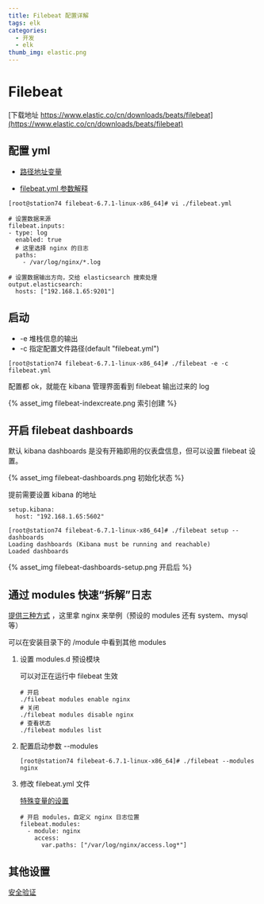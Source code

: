 ```yaml
---
title: Filebeat 配置详解
tags: elk
categories:
  - 开发
  - elk
thumb_img: elastic.png
---
```


# Filebeat

[下载地址 https://www.elastic.co/cn/downloads/beats/filebeat](https://www.elastic.co/cn/downloads/beats/filebeat)

## 配置 yml

- [路径地址变量](https://www.elastic.co/guide/en/beats/filebeat/current/directory-layout.html)

- [filebeat.yml 参数解释](https://www.elastic.co/guide/en/beats/filebeat/current/filebeat-reference-yml.html)

```
[root@station74 filebeat-6.7.1-linux-x86_64]# vi ./filebeat.yml

# 设置数据来源
filebeat.inputs:
- type: log
  enabled: true
  # 这里选择 nginx 的日志
  paths:
    - /var/log/nginx/*.log

# 设置数据输出方向，交给 elasticsearch 搜索处理
output.elasticsearch:
  hosts: ["192.168.1.65:9201"]
```

## 启动

- -e 堆栈信息的输出
- -c 指定配置文件路径(default "filebeat.yml")

```
[root@station74 filebeat-6.7.1-linux-x86_64]# ./filebeat -e -c filebeat.yml
```

配置都 ok，就能在 kibana 管理界面看到 filebeat 输出过来的 log

{% asset_img filebeat-indexcreate.png 索引创建 %}

## 开启 filebeat dashboards

默认 kibana dashboards 是没有开箱即用的仪表盘信息，但可以设置 filebeat 设置。

{% asset_img filebeat-dashboards.png 初始化状态 %}

提前需要设置 kibana 的地址

```
setup.kibana:
  host: "192.168.1.65:5602"
```

```
[root@station74 filebeat-6.7.1-linux-x86_64]# ./filebeat setup --dashboards
Loading dashboards (Kibana must be running and reachable)
Loaded dashboards
```

{% asset_img filebeat-dashboards-setup.png 开启后 %}

## 通过 modules 快速“拆解”日志

[提供三种方式](https://www.elastic.co/guide/en/beats/filebeat/current/configuration-filebeat-modules.html#configuration-filebeat-modules) ，这里拿 nginx 来举例（预设的 modules 还有 system、mysql 等）

可以在安装目录下的 /module 中看到其他 modules

1.  设置 modules.d 预设模块

    可以对正在运行中 filebeat 生效

    ```
    # 开启
    ./filebeat modules enable nginx
    # 关闭
    ./filebeat modules disable nginx
    # 查看状态
    ./filebeat modules list
    ```

2.  配置启动参数 --modules

    ```
    [root@station74 filebeat-6.7.1-linux-x86_64]# ./filebeat --modules nginx
    ```

3.  修改 filebeat.yml 文件

    [特殊变量的设置](https://www.elastic.co/guide/en/beats/filebeat/current/specify-variable-settings.html)

    ```
    # 开启 modules，自定义 nginx 日志位置
    filebeat.modules:
      - module: nginx
        access:
          var.paths: ["/var/log/nginx/access.log*"]
    ```

## 其他设置

[安全验证](https://www.elastic.co/guide/en/beats/filebeat/current/filebeat-configuration.html)
